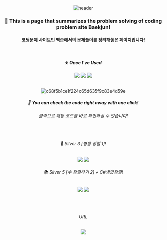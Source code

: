 <div align="center"> 

![header](https://capsule-render.vercel.app/api?type=Slice&text=)

### 🍏 This is a page that summarizes the problem solving of coding problem site Baekjun!
#### 코딩문제 사이트인 백준에서의 문제풀이를 정리해놓은 페이지입니다!

<br/>

##### 🌀: Once I've Used 
<img src="https://img.shields.io/badge/C-4479A1?style=for-the-badge&logo=C&logoColor=white">
<img src="https://img.shields.io/badge/C%23-4479A1?style=for-the-badge&logo=csharp&logoColor=white">
<img src="https://img.shields.io/badge/VS-007396?style=for-the-badge&logo=visualstudio&logoColor=white">

<br/>
<br/>

![c68f5b1ce1f224c65d635f9c83e4d59e](https://github.com/pima86/TurnBase_TCG/assets/71416955/184d200d-2101-425f-9b5c-8a93134e4feb)

##### 🍺 You can check the code right away with one click!
###### 클릭으로 해당 코드를 바로 확인하실 수 있습니다!

<br/>

###### 📙 Silver 3 [병합 정렬 1]!
[<img src="https://img.shields.io/badge/C-FF8C00?style=for-the-badge&logo=C&logoColor=white"/>](https://www.acmicpc.net/user/wellesys)
[<img src="https://img.shields.io/badge/C%23-FF0000?style=for-the-badge&logo=csharp&logoColor=white"/>](https://www.acmicpc.net/user/wellesys)

###### 📚 Silver 5 [수 정렬하기 2] + C#병합정렬!
[<img src="https://img.shields.io/badge/C-32CD32?style=for-the-badge&logo=C&logoColor=white"/>](https://github.com/pima86/BACKJOON/blob/main/C++/Silver/2751)
[<img src="https://img.shields.io/badge/C%23-32CD32?style=for-the-badge&logo=csharp&logoColor=white"/>](https://github.com/pima86/BACKJOON/tree/main/C%23/Silver/2751)

<br/>
<br/>

###### URL
[<img src="https://img.shields.io/badge/Acmicpc-03C75A?style=flat-square&logo=codementor&logoColor=white"/>](https://www.acmicpc.net/user/wellesys)

</div>
